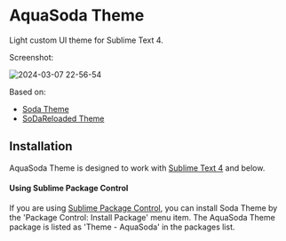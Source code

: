 # AquaSoda Theme

Light custom UI theme for Sublime Text 4.

Screenshot:

![2024-03-07 22-56-54](https://github.com/Astramata/Theme-AquaSoda/assets/162574044/240e853b-1a8f-4eee-b1bd-d1f65af3f6e7)

Based on:

- [Soda Theme](https://buymeasoda.github.io/soda-theme/)
- [SoDaReloaded Theme](https://github.com/Miw0/SoDaReloaded-Theme/)

## Installation

AquaSoda Theme is designed to work with [Sublime Text 4](http://www.sublimetext.com/dev) and below.

#### Using Sublime Package Control

If you are using [Sublime Package Control](https://packagecontrol.io/), you can install Soda Theme by the 'Package Control: Install Package' menu item.
The AquaSoda Theme package is listed as 'Theme - AquaSoda' in the packages list.
